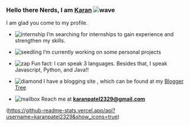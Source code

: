 ### Hello there Nerds, I am [Karan](https://karanpatel.netlify.app) ![wave](https://github.githubassets.com/images/icons/emoji/unicode/1f44b.png)

I am glad you come to my profile.

- ![internship](https://github.githubassets.com/images/icons/emoji/unicode/1f575.png?v8) I’m searching for internships to gain experience and strengthen my skills. 

- ![seedling](https://github.githubassets.com/images/icons/emoji/unicode/1f4bb.png?v8) I’m currently working on some personal projects
- ![zap](https://github.githubassets.com/images/icons/emoji/unicode/26a1.png) Fun fact: I can speak 3 languages. Besides that, I speak Javascript, Python, and Java!!
- ![diamond](https://github.githubassets.com/images/icons/emoji/unicode/1f48e.png?v8) I have a blogging site , which can be found at my [Blogger Tree](https://www.thebloggertree.in/)
- ![mailbox](https://github.githubassets.com/images/icons/emoji/unicode/1f4eb.png) Reach me at **[karanpatel2329@gmail.com](mailto:karanpatel2329@gmail.com)**

(https://github-readme-stats.vercel.app/api?username=karanpatel2329&show_icons=true)


